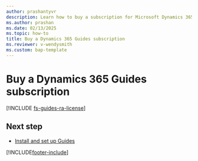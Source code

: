 ```yaml
---
author: prashantyvr
description: Learn how to buy a subscription for Microsoft Dynamics 365 Guides
ms.author: prashan
ms.date: 02/13/2025
ms.topic: how-to
title: Buy a Dynamics 365 Guides subscription
ms.reviewer: v-wendysmith
ms.custom: bap-template
---
```


# Buy a Dynamics 365 Guides subscription

[!INCLUDE [fs-guides-ra-license](../includes/fs-guides-ra-license.md)]

## Next step

- [Install and set up Guides](setup.md)

[!INCLUDE[footer-include](../includes/footer-banner.md)]